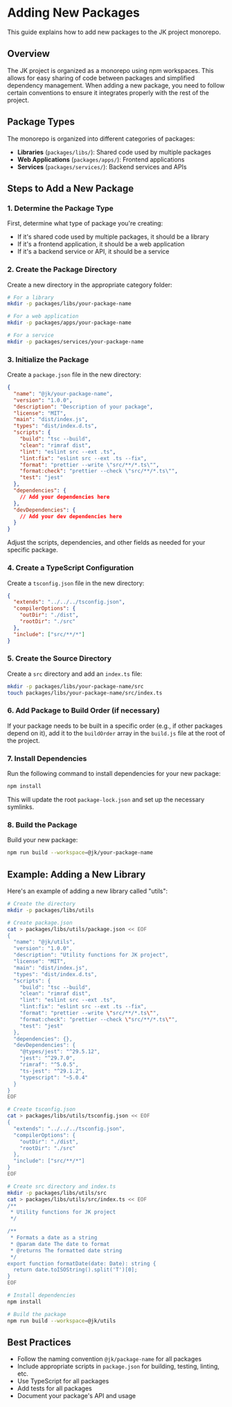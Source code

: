 # Adding New Packages

This guide explains how to add new packages to the JK project monorepo.

## Overview

The JK project is organized as a monorepo using npm workspaces. This allows for easy sharing of code between packages and simplified dependency management. When adding a new package, you need to follow certain conventions to ensure it integrates properly with the rest of the project.

## Package Types

The monorepo is organized into different categories of packages:

- **Libraries** (`packages/libs/`): Shared code used by multiple packages
- **Web Applications** (`packages/apps/`): Frontend applications
- **Services** (`packages/services/`): Backend services and APIs

## Steps to Add a New Package

### 1. Determine the Package Type

First, determine what type of package you're creating:

- If it's shared code used by multiple packages, it should be a library
- If it's a frontend application, it should be a web application
- If it's a backend service or API, it should be a service

### 2. Create the Package Directory

Create a new directory in the appropriate category folder:

```bash
# For a library
mkdir -p packages/libs/your-package-name

# For a web application
mkdir -p packages/apps/your-package-name

# For a service
mkdir -p packages/services/your-package-name
```

### 3. Initialize the Package

Create a `package.json` file in the new directory:

```json
{
  "name": "@jk/your-package-name",
  "version": "1.0.0",
  "description": "Description of your package",
  "license": "MIT",
  "main": "dist/index.js",
  "types": "dist/index.d.ts",
  "scripts": {
    "build": "tsc --build",
    "clean": "rimraf dist",
    "lint": "eslint src --ext .ts",
    "lint:fix": "eslint src --ext .ts --fix",
    "format": "prettier --write \"src/**/*.ts\"",
    "format:check": "prettier --check \"src/**/*.ts\"",
    "test": "jest"
  },
  "dependencies": {
    // Add your dependencies here
  },
  "devDependencies": {
    // Add your dev dependencies here
  }
}
```

Adjust the scripts, dependencies, and other fields as needed for your specific package.

### 4. Create a TypeScript Configuration

Create a `tsconfig.json` file in the new directory:

```json
{
  "extends": "../../../tsconfig.json",
  "compilerOptions": {
    "outDir": "./dist",
    "rootDir": "./src"
  },
  "include": ["src/**/*"]
}
```

### 5. Create the Source Directory

Create a `src` directory and add an `index.ts` file:

```bash
mkdir -p packages/libs/your-package-name/src
touch packages/libs/your-package-name/src/index.ts
```

### 6. Add Package to Build Order (if necessary)

If your package needs to be built in a specific order (e.g., if other packages depend on it), add it to the `buildOrder` array in the `build.js` file at the root of the project.

### 7. Install Dependencies

Run the following command to install dependencies for your new package:

```bash
npm install
```

This will update the root `package-lock.json` and set up the necessary symlinks.

### 8. Build the Package

Build your new package:

```bash
npm run build --workspace=@jk/your-package-name
```

## Example: Adding a New Library

Here's an example of adding a new library called "utils":

```bash
# Create the directory
mkdir -p packages/libs/utils

# Create package.json
cat > packages/libs/utils/package.json << EOF
{
  "name": "@jk/utils",
  "version": "1.0.0",
  "description": "Utility functions for JK project",
  "license": "MIT",
  "main": "dist/index.js",
  "types": "dist/index.d.ts",
  "scripts": {
    "build": "tsc --build",
    "clean": "rimraf dist",
    "lint": "eslint src --ext .ts",
    "lint:fix": "eslint src --ext .ts --fix",
    "format": "prettier --write \"src/**/*.ts\"",
    "format:check": "prettier --check \"src/**/*.ts\"",
    "test": "jest"
  },
  "dependencies": {},
  "devDependencies": {
    "@types/jest": "^29.5.12",
    "jest": "^29.7.0",
    "rimraf": "^5.0.5",
    "ts-jest": "^29.1.2",
    "typescript": "~5.0.4"
  }
}
EOF

# Create tsconfig.json
cat > packages/libs/utils/tsconfig.json << EOF
{
  "extends": "../../../tsconfig.json",
  "compilerOptions": {
    "outDir": "./dist",
    "rootDir": "./src"
  },
  "include": ["src/**/*"]
}
EOF

# Create src directory and index.ts
mkdir -p packages/libs/utils/src
cat > packages/libs/utils/src/index.ts << EOF
/**
 * Utility functions for JK project
 */

/**
 * Formats a date as a string
 * @param date The date to format
 * @returns The formatted date string
 */
export function formatDate(date: Date): string {
  return date.toISOString().split('T')[0];
}
EOF

# Install dependencies
npm install

# Build the package
npm run build --workspace=@jk/utils
```

## Best Practices

- Follow the naming convention `@jk/package-name` for all packages
- Include appropriate scripts in `package.json` for building, testing, linting, etc.
- Use TypeScript for all packages
- Add tests for all packages
- Document your package's API and usage